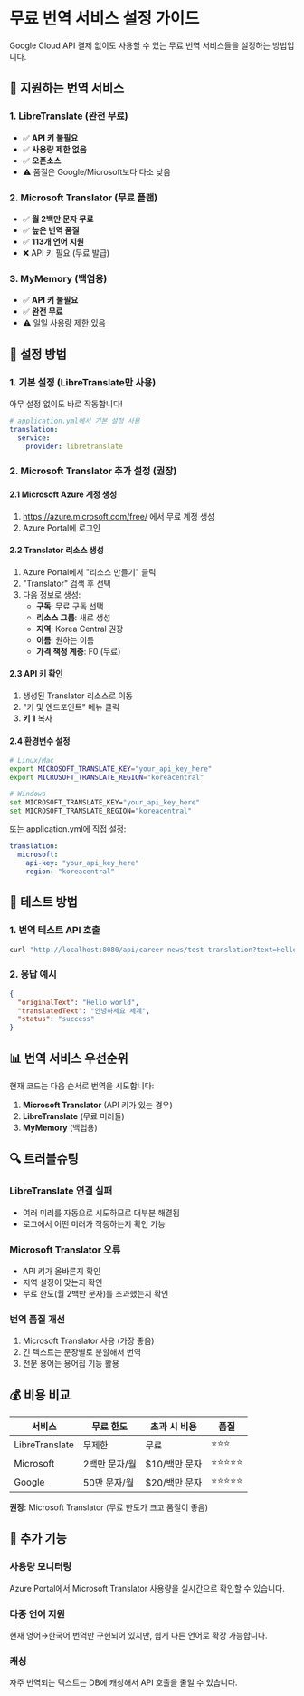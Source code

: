 # 무료 번역 서비스 설정 가이드

Google Cloud API 결제 없이도 사용할 수 있는 무료 번역 서비스들을 설정하는 방법입니다.

## 🚀 지원하는 번역 서비스

### 1. LibreTranslate (완전 무료)
- ✅ **API 키 불필요**
- ✅ **사용량 제한 없음**
- ✅ **오픈소스**
- ⚠️ 품질은 Google/Microsoft보다 다소 낮음

### 2. Microsoft Translator (무료 플랜)
- ✅ **월 2백만 문자 무료**
- ✅ **높은 번역 품질**
- ✅ **113개 언어 지원**
- ❌ API 키 필요 (무료 발급)

### 3. MyMemory (백업용)
- ✅ **API 키 불필요**
- ✅ **완전 무료**
- ⚠️ 일일 사용량 제한 있음

## 🔧 설정 방법

### 1. 기본 설정 (LibreTranslate만 사용)
아무 설정 없이도 바로 작동합니다!

```yaml
# application.yml에서 기본 설정 사용
translation:
  service:
    provider: libretranslate
```

### 2. Microsoft Translator 추가 설정 (권장)

#### 2.1 Microsoft Azure 계정 생성
1. https://azure.microsoft.com/free/ 에서 무료 계정 생성
2. Azure Portal에 로그인

#### 2.2 Translator 리소스 생성
1. Azure Portal에서 "리소스 만들기" 클릭
2. "Translator" 검색 후 선택
3. 다음 정보로 생성:
   - **구독**: 무료 구독 선택
   - **리소스 그룹**: 새로 생성
   - **지역**: Korea Central 권장
   - **이름**: 원하는 이름
   - **가격 책정 계층**: F0 (무료)

#### 2.3 API 키 확인
1. 생성된 Translator 리소스로 이동
2. "키 및 엔드포인트" 메뉴 클릭
3. **키 1** 복사

#### 2.4 환경변수 설정
```bash
# Linux/Mac
export MICROSOFT_TRANSLATE_KEY="your_api_key_here"
export MICROSOFT_TRANSLATE_REGION="koreacentral"

# Windows
set MICROSOFT_TRANSLATE_KEY="your_api_key_here"
set MICROSOFT_TRANSLATE_REGION="koreacentral"
```

또는 application.yml에 직접 설정:
```yaml
translation:
  microsoft:
    api-key: "your_api_key_here"
    region: "koreacentral"
```

## 🧪 테스트 방법

### 1. 번역 테스트 API 호출
```bash
curl "http://localhost:8080/api/career-news/test-translation?text=Hello world"
```

### 2. 응답 예시
```json
{
  "originalText": "Hello world",
  "translatedText": "안녕하세요 세계",
  "status": "success"
}
```

## 📊 번역 서비스 우선순위

현재 코드는 다음 순서로 번역을 시도합니다:

1. **Microsoft Translator** (API 키가 있는 경우)
2. **LibreTranslate** (무료 미러들)
3. **MyMemory** (백업용)

## 🔍 트러블슈팅

### LibreTranslate 연결 실패
- 여러 미러를 자동으로 시도하므로 대부분 해결됨
- 로그에서 어떤 미러가 작동하는지 확인 가능

### Microsoft Translator 오류
- API 키가 올바른지 확인
- 지역 설정이 맞는지 확인
- 무료 한도(월 2백만 문자)를 초과했는지 확인

### 번역 품질 개선
1. Microsoft Translator 사용 (가장 좋음)
2. 긴 텍스트는 문장별로 분할해서 번역
3. 전문 용어는 용어집 기능 활용

## 💰 비용 비교

| 서비스 | 무료 한도 | 초과 시 비용 | 품질 |
|--------|-----------|-------------|------|
| LibreTranslate | 무제한 | 무료 | ⭐⭐⭐ |
| Microsoft | 2백만 문자/월 | $10/백만 문자 | ⭐⭐⭐⭐⭐ |
| Google | 50만 문자/월 | $20/백만 문자 | ⭐⭐⭐⭐⭐ |

**권장**: Microsoft Translator (무료 한도가 크고 품질이 좋음)

## 🚀 추가 기능

### 사용량 모니터링
Azure Portal에서 Microsoft Translator 사용량을 실시간으로 확인할 수 있습니다.

### 다중 언어 지원
현재 영어→한국어 번역만 구현되어 있지만, 쉽게 다른 언어로 확장 가능합니다.

### 캐싱
자주 번역되는 텍스트는 DB에 캐싱해서 API 호출을 줄일 수 있습니다.
